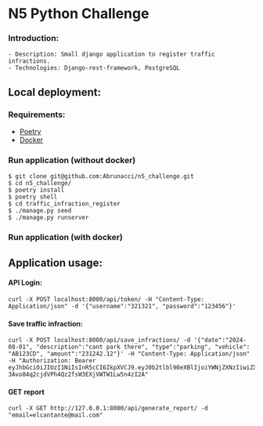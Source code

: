 # N5 Python Challenge

### Introduction:
    - Description: Small django application to register traffic infractions. 
    - Technologies: Django-rest-framework, PostgreSQL


## Local deployment:

### Requirements:

- [Poetry](https://python-poetry.org/docs/#installation)
- [Docker](https://docs.docker.com/desktop/)

### Run application (without docker)

```
$ git clone git@github.com:Abrunacci/n5_challenge.git
$ cd n5_challenge/
$ poetry install
$ poetry shell
$ cd traffic_infraction_register
$ ./manage.py seed
$ ./manage.py runserver
```

###  Run application (with docker)



## Application usage:

#### API Login:

```
curl -X POST localhost:8000/api/token/ -H "Content-Type: Application/json" -d '{"username":"321321", "password":"123456"}'
```

#### Save traffic infraction:

```
curl -X POST localhost:8000/api/save_infractions/ -d '{"date":"2024-08-01", "description":"cant park there", "type":"parking", "vehicle": "AB123CD", "amount":"231242.12"}' -H "Content-Type: Application/json" -H "Authorization: Bearer eyJhbGciOiJIUzI1NiIsInR5cCI6IkpXVCJ9.eyJ0b2tlbl90eXBlIjoiYWNjZXNzIiwiZXhwIjoxNzIzMzkyNzMxLCJpYXQiOjE3MjMzOTI0MzEsImp0aSI6IjJmZTg4MTYxMzM3OTQxOTlhMjAzNDJiYmExYjQ1YjQwIiwidXNlcl9pZCI6Mn0.vjZ-3Avo84q2cjdVPh4Qz2fsW3EXjVWTW1Lw5n4zI2A"
```

#### GET report

```
curl -X GET http://127.0.0.1:8000/api/generate_report/ -d "email=elcantante@mail.com"
```